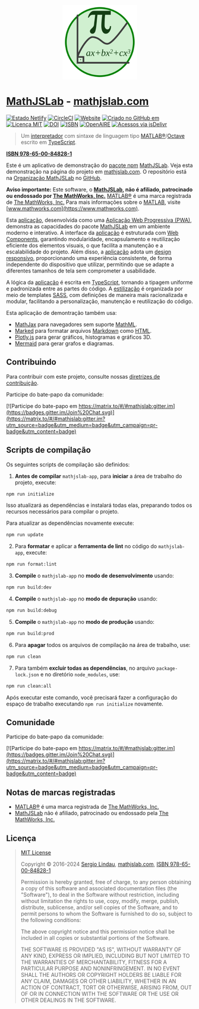 <p align="center">
    <a href="https://mathjslab.com/" target="_blank" rel="noopener"><img src="images/mathjslab-logo.svg" alt="logo" width="200" height="200" /></a>
</p>

# [MathJSLab](https://mathjslab.com/) - [mathjslab.com](https://mathjslab.com/)

[![Estado Netlify](https://api.netlify.com/api/v1/badges/6cec5ea5-c2dd-4b90-a3c1-ff95c8d1f521/deploy-status)](https://app.netlify.com/sites/mathjslab-app/deploys)
[![CircleCI](https://dl.circleci.com/status-badge/img/gh/MathJSLab/mathjslab-app/tree/main.svg?style=svg)](https://dl.circleci.com/status-badge/redirect/gh/MathJSLab/mathjslab-app/tree/main)
[![Website](https://img.shields.io/website?url=https%3A%2F%2Fmathjslab.com%2F)](https://mathjslab.com/)
[![Criado no GitHub em](https://img.shields.io/github/created-at/MathJSLab/mathjslab-app)](https://github.com/MathJSLab/mathjslab-app)
[![Licença MIT](https://img.shields.io/badge/License-MIT-brightgreen.svg)](https://github.com/MathJSLab/mathjslab-app/blob/main/LICENSE)
[![DOI](https://zenodo.org/badge/DOI/10.5281/zenodo.8396263.svg)](https://doi.org/10.5281/zenodo.8396263)
[![ISBN](https://img.shields.io/badge/ISBN-978--65--00--84828--1-green?style=flat&link=https://grp.isbn-international.org/search/piid_solr?keys=978-65-00-84828-1)](https://grp.isbn-international.org/search/piid_solr?keys=978-65-00-84828-1)
[![OpenAIRE](https://img.shields.io/badge/OpenAIRE-blue?style=flat&link=https://explore.openaire.eu/search/advanced/research-outcomes?f0=q&fv0=MathJSLab)](https://explore.openaire.eu/search/advanced/research-outcomes?f0=q&fv0=MathJSLab)
[![Acessos via jsDelivr](https://img.shields.io/jsdelivr/gh/hy/MathJSLab/mathjslab-app)](https://cdn.jsdelivr.net/gh/MathJSLab/mathjslab-app/)

> Um [interpretador](https://pt.wikipedia.org/wiki/Interpretador) com sintaxe de linguagem tipo [MATLAB&reg;](https://www.mathworks.com/)/[Octave](https://www.gnu.org/software/octave/) escrito em [TypeScript](https://www.typescriptlang.org/).

**[ISBN 978-65-00-84828-1](https://grp.isbn-international.org/search/piid_solr?keys=978-65-00-84828-1)**

Este é um aplicativo de demonstração do [pacote npm](https://pt.wikipedia.org/wiki/Npm_(software)) [MathJSLab](https://www.npmjs.com/package/mathjslab). Veja esta demonstração na página do projeto em [mathjslab.com](https://mathjslab.com/). O repositório está na [Organização MathJSLab](https://github.com/MathJSLab) no [GitHub](https://github.com/).

**Aviso importante:** Este software, o **[MathJSLab](https://mathjslab.com/),
não é afiliado, patrocinado ou endossado por [The MathWorks, Inc.](https://www.mathworks.com/)**
[MATLAB&reg;](https://www.mathworks.com/products/matlab.html) é uma marca
registrada de [The MathWorks, Inc.](https://www.mathworks.com/) Para mais
informações sobre o [MATLAB](https://www.mathworks.com/products/matlab.html),
visite [www.mathworks.com](https://www.mathworks.com).

Esta [aplicação](https://pt.wikipedia.org/wiki/Aplica%C3%A7%C3%A3o_web), desenvolvida como uma [Aplicação Web Progressiva (PWA)](https://pt.wikipedia.org/wiki/Progressive_web_app), demonstra as capacidades do pacote [MathJSLab](https://www.npmjs.com/package/mathjslab) em um ambiente moderno e interativo. A interface da [aplicação](https://pt.wikipedia.org/wiki/Aplica%C3%A7%C3%A3o_web) é estruturada com [Web Components](https://developer.mozilla.org/pt-BR/docs/Web/API/Web_components), garantindo modularidade, encapsulamento e reutilização eficiente dos elementos visuais, o que facilita a manutenção e a escalabilidade do projeto. Além disso, a [aplicação](https://pt.wikipedia.org/wiki/Aplica%C3%A7%C3%A3o_web) adota um [design responsivo](https://pt.wikipedia.org/wiki/Web_design_responsivo), proporcionando uma experiência consistente, de forma independente do dispositivo que utilizar, permitindo que se adapte a diferentes tamanhos de tela sem comprometer a usabilidade.

A lógica da [aplicação](https://pt.wikipedia.org/wiki/Aplica%C3%A7%C3%A3o_web) é escrita em [TypeScript](https://www.typescriptlang.org/), tornando a tipagem uniforme e padronizada entre as partes do código. A [estilização](https://www.w3.org/TR/css/) é organizada por meio de templates [SASS](https://sass-lang.com/), com definições de maneira mais racionalizada e modular, facilitando a personalização, manutenção e reutilização do código.

Esta aplicação de demontração também usa:

* [MathJax](https://www.mathjax.org/) para navegadores sem suporte [MathML](https://www.w3.org/Math/).
* [Marked](https://www.npmjs.com/package/marked) para formatar arquivos [Markdown](https://www.markdownguide.org/) como [HTML](https://developer.mozilla.org/pt-BR/docs/Web/HTML).
* [Plotly.js](https://plotly.com/javascript/) para gerar gráficos, histogramas e gráficos 3D.
* [Mermaid](https://mermaid.js.org/) para gerar grafos e diagramas.

## Contribuindo

Para contribuir com este projeto, consulte nossas
[diretrizes de contribuição](https://github.com/MathJSLab/mathjslab-app/blob/main/CONTRIBUTING.md).

Participe do bate-papo da comunidade:

[![Participe do bate-papo em https://matrix.to/#/#mathjslab:gitter.im](https://badges.gitter.im/Join%20Chat.svg)](https://matrix.to/#/#mathjslab:gitter.im?utm_source=badge&utm_medium=badge&utm_campaign=pr-badge&utm_content=badge)

## Scripts de compilação

Os seguintes scripts de compilação são definidos:

1. **Antes de compilar** `mathjslab-app`, para **iniciar** a área de trabalho do projeto, execute:
```bash
npm run initialize
```
Isso atualizará as dependências e instalará todas elas, preparando todos os
recursos necessários para compilar o projeto.

Para atualizar as dependências novamente execute:
```bash
npm run update
```

2. Para **formatar** e aplicar a **ferramenta de lint** no código do `mathjslab-app`, execute:
```bash
npm run format:lint
```

3. **Compile** o `mathjslab-app` no **modo de desenvolvimento** usando:
```bash
npm run build:dev
```

4. **Compile** o `mathjslab-app` no **modo de depuração** usando:
```bash
npm run build:debug
```

5. **Compile** o `mathjslab-app` no **modo de produção** usando:
```bash
npm run build:prod
```

6. Para **apagar** todos os arquivos de compilação na área de trabalho, use:
```bash
npm run clean
```

7. Para também **excluir todas as dependências**, no arquivo
`package-lock.json` e no diretório `node_modules`, use:
```bash
npm run clean:all
```
Após executar este comando, você precisará fazer a configuração do espaço de trabalho executando
`npm run initialize` novamente.

## Comunidade

Participe do bate-papo da comunidade:

[![Participe do bate-papo em https://matrix.to/#/#mathjslab:gitter.im](https://badges.gitter.im/Join%20Chat.svg)](https://matrix.to/#/#mathjslab:gitter.im?utm_source=badge&utm_medium=badge&utm_campaign=pr-badge&utm_content=badge)

## Notas de marcas registradas

- [MATLAB&reg;](https://www.mathworks.com/products/matlab.html) é uma marca registrada de [The MathWorks, Inc.](https://www.mathworks.com/)
- [MathJSLab](https://mathjslab.com/) não é afiliado, patrocinado ou endossado pela [The MathWorks, Inc.](https://www.mathworks.com/)

## Licença

>[MIT License](https://opensource.org/license/mit)
>
>Copyright &copy; 2016-2024 [Sergio Lindau](mailto:sergiolindau@gmail.com), [mathjslab.com](https://mathjslab.com/), [ISBN 978-65-00-84828-1](https://grp.isbn-international.org/search/piid_solr?keys=978-65-00-84828-1)
>
>Permission is hereby granted, free of charge, to any person obtaining a copy
>of this software and associated documentation files (the "Software"), to deal
>in the Software without restriction, including without limitation the rights
>to use, copy, modify, merge, publish, distribute, sublicense, and/or sell
>copies of the Software, and to permit persons to whom the Software is
>furnished to do so, subject to the following conditions:
>
>The above copyright notice and this permission notice shall be included in all
>copies or substantial portions of the Software.
>
>THE SOFTWARE IS PROVIDED "AS IS", WITHOUT WARRANTY OF ANY KIND, EXPRESS OR
>IMPLIED, INCLUDING BUT NOT LIMITED TO THE WARRANTIES OF MERCHANTABILITY,
>FITNESS FOR A PARTICULAR PURPOSE AND NONINFRINGEMENT. IN NO EVENT SHALL THE
>AUTHORS OR COPYRIGHT HOLDERS BE LIABLE FOR ANY CLAIM, DAMAGES OR OTHER
>LIABILITY, WHETHER IN AN ACTION OF CONTRACT, TORT OR OTHERWISE, ARISING FROM,
>OUT OF OR IN CONNECTION WITH THE SOFTWARE OR THE USE OR OTHER DEALINGS IN THE
>SOFTWARE.
